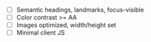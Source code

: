 - [ ] Semantic headings, landmarks, focus-visible
- [ ] Color contrast >= AA
- [ ] Images optimized, width/height set
- [ ] Minimal client JS
